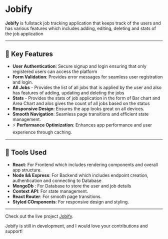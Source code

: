 # Jobify

**Jobify** is fullstack job tracking application that keeps track of the users and has various features which includes adding, editing, deleting and stats of the job application

---

## 💠 Key Features

- **User Authentication**: Secure signup and login ensuring that only registered users can access the platform
- **Form Validation**: Provides error messages for seamless user registration and login.
- **All Jobs** - Provides the list of all jobs that is applied by the user and also has features of adding, updating and deleting the jobs
- **Stats** - Provides the stats of job application in the form of Bar chart and Area Chart and alos gives the count of all jobs based on the status
- **Responsive Design**: Ensures the app looks great on all devices.
- **Smooth Navigation**: Seamless page transitions and efficient state management.
- ⚡ **Performance Optimization**: Enhances app performance and user experience through caching.

---

## 💠 Tools Used

- **React**: For Frontend which includes rendering components and overall app structure.
- **Node && Express**: For Backend which includes endpoint creation, authentication and connecting to Database
- **MongoDb** : For Database to store the user and job details
- **Context API**: For state management.
- **React Router**: For smooth page transitions.
- **Styled COmponents**: For responsive design and styling.

---

Check out the live project [Jobify](https://jobify-xo4z.onrender.com).

Jobify is still in development, and I would love your contributions and support!